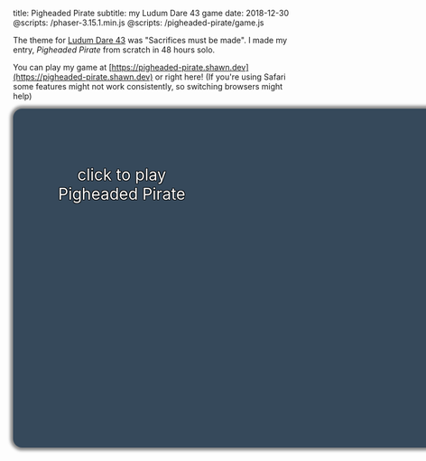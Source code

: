 title: Pigheaded Pirate
subtitle: my Ludum Dare 43 game
date: 2018-12-30
@scripts: /phaser-3.15.1.min.js
@scripts: /pigheaded-pirate/game.js

The theme for [Ludum Dare 43](https://ldjam.com/events/ludum-dare/43/pigheaded-pirate) was "Sacrifices must be made". I made my entry, <i>Pigheaded Pirate</i> from scratch in 48 hours solo.

You can play my game at [https://pigheaded-pirate.shawn.dev](https://pigheaded-pirate.shawn.dev)<span class="laptop-only"> or right here</span>! <span class="safari-only">(If you're using Safari some features might not work consistently, so switching browsers might help)</span>

<div class="laptop-only" id="kickoff" style="position: relative; width: 800px; height: 600px; -webkit-box-shadow: 0px 0px 5px 5px #888888; box-shadow: 0px 0px 5px 5px #888888; border-radius: 16px; background-color: #36495b; background-image: url('/pigheaded-pirate/assets/cover.png'); margin-left: auto; margin-right: auto; background-size: 800px 600px; background-repeat: no-repeat; cursor: pointer;" onClick="document.getElementById('kickoff').style.display = 'none'; document.getElementById('engine').style.display = 'block'; startGame(); document.querySelector('#engine canvas').style.borderRadius = '16px'">
  <div style="text-align: center; position: absolute; top: 100px; left: 80px;  font-size: 2em; color: white; text-shadow: -1px -1px 0 #000, 1px -1px 0 #000, -1px 1px 0 #000, 1px 1px 0 #000;">click to play<br />Pigheaded Pirate</div>
</div>

<div class="laptop-only" id="engine" style="display: none; overflow: hidden; width: 800px; height: 600px; margin-left: auto; margin-right: auto; -webkit-box-shadow: 0px 0px 5px 5px #888888; box-shadow: 0px 0px 5px 5px #888888; border-radius: 16px">
</div>

<br />
